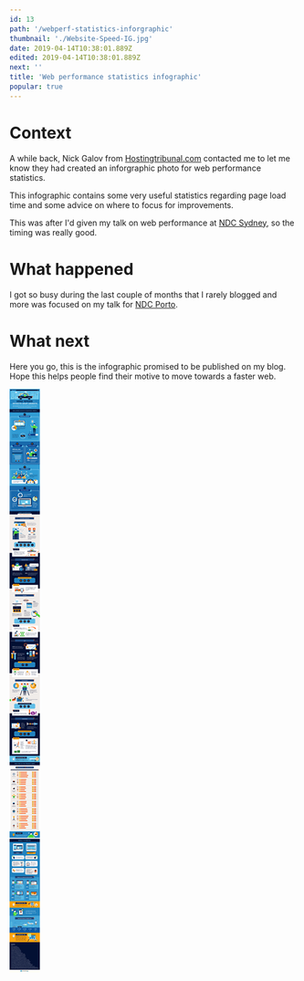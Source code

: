 ```yaml
---
id: 13
path: '/webperf-statistics-inforgraphic'
thumbnail: './Website-Speed-IG.jpg'
date: 2019-04-14T10:38:01.889Z
edited: 2019-04-14T10:38:01.889Z
next: ''
title: 'Web performance statistics infographic'
popular: true
---
```


# Context

A while back, Nick Galov from [Hostingtribunal.com](https://hostingtribunal.com) contacted me to let me know they had created an inforgraphic photo for web performance statistics.

This infographic contains some very useful statistics regarding page load time and some advice on where to focus for improvements.

This was after I'd given my talk on web performance at [NDC Sydney](https://ndcsydney.com/talk/need-for-speed-8-performance-tuning-of-your-web-application/), so the timing was really good.

# What happened

I got so busy during the last couple of months that I rarely blogged and more was focused on my talk for [NDC Porto](https://ndcporto.com/talk/need-for-speed-8-performance-tuning-of-your-web-application/).

# What next

Here you go, this is the infographic promised to be published on my blog. Hope this helps people find their motive to move towards a faster web.

![Web performance infographic](Website-Speed-IG.jpg)
